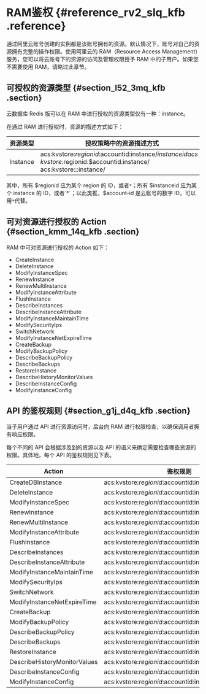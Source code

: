 # RAM鉴权 {#reference_rv2_slq_kfb .reference}

通过阿里云账号创建的实例都是该账号拥有的资源。默认情况下，账号对自己的资源拥有完整的操作权限。使用阿里云的 RAM（Resource Access Management）服务，您可以将云账号下的资源的访问及管理权限授予 RAM 中的子用户。如果您不需要使用 RAM，请略过此章节。

## 可授权的资源类型 {#section_l52_3mq_kfb .section}

云数据库 Redis 版可以在 RAM 中进行授权的资源类型仅有一种：instance。

在通过 RAM 进行授权时，资源的描述方式如下：

|资源类型|授权策略中的资源描述方式|
|----|------------|
|Instance|acs:kvstore:$regionid:$accountid:instance/$instanceid acs:kvstore:$regionid:$accountid:instance/ acs:kvstore:::instance/|

其中，所有 $regionid 应为某个 region 的 ID，或者`*`；所有 $instanceid 应为某个 instance 的 ID，或者`*`；以此类推，$account-id 是云帐号的数字 ID，可以用`*`代替。

## 可对资源进行授权的 Action {#section_kmm_14q_kfb .section}

RAM 中可对资源进行授权的 Action 如下：

-   CreateInstance
-   DeleteInstance
-   ModifyInstanceSpec
-   RenewInstance
-   RenewMultiInstance
-   ModifyInstanceAttribute
-   FlushInstance
-   DescribeInstances
-   DescribeInstanceAttribute
-   ModifyInstanceMaintainTime
-   ModifySecurityIps
-   SwitchNetwork
-   ModifyInstanceNetExpireTime
-   CreateBackup
-   ModifyBackupPolicy
-   DescribeBackupPolicy
-   DescribeBackups
-   RestoreInstance
-   DescribeHistoryMonitorValues
-   DescribeInstanceConfig
-   ModifyInstanceConfig

## API 的鉴权规则 {#section_g1j_d4q_kfb .section}

当子用户通过 API 进行资源访问时，后台向 RAM 进行权限检查，以确保调用者拥有响应权限。

每个不同的 API 会根据涉及到的资源以及 API 的语义来确定需要检查哪些资源的权限。具体地，每个 API 的鉴权规则见下表。

|Action|鉴权规则|
|------|----|
|CreateDBInstance|acs:kvstore:$regionid:$accountid:instance/$instanceid|
|DeleteInstance|acs:kvstore:$regionid:$accountid:instance/$instanceid|
|ModifyInstanceSpec|acs:kvstore:$regionid:$accountid:instance/$instanceid|
|RenewInstance|acs:kvstore:$regionid:$accountid:instance/$instanceid|
|RenewMultiInstance|acs:kvstore:$regionid:$accountid:instance/$instanceid|
|ModifyInstanceAttribute|acs:kvstore:$regionid:$accountid:instance/$instanceid|
|FlushInstance|acs:kvstore:$regionid:$accountid:instance/$instanceid|
|DescribeInstances|acs:kvstore:$regionid:$accountid:instance/$instanceid|
|DescribeInstanceAttribute|acs:kvstore:$regionid:$accountid:instance/$instanceid|
|ModifyInstanceMaintainTime|acs:kvstore:$regionid:$accountid:instance/$instanceid|
|ModifySecurityIps|acs:kvstore:$regionid:$accountid:instance/$instanceid|
|SwitchNetwork|acs:kvstore:$regionid:$accountid:instance/$instanceid|
|ModifyInstanceNetExpireTime|acs:kvstore:$regionid:$accountid:instance/$instanceid|
|CreateBackup|acs:kvstore:$regionid:$accountid:instance/$instanceid|
|ModifyBackupPolicy|acs:kvstore:$regionid:$accountid:instance/$instanceid|
|DescribeBackupPolicy|acs:kvstore:$regionid:$accountid:instance/$instanceid|
|DescribeBackups|acs:kvstore:$regionid:$accountid:instance/$instanceid|
|RestoreInstance|acs:kvstore:$regionid:$accountid:instance/$instanceid|
|DescribeHistoryMonitorValues|acs:kvstore:$regionid:$accountid:instance/$instanceid|
|DescribeInstanceConfig|acs:kvstore:$regionid:$accountid:instance/$instanceid|
|ModifyInstanceConfig|acs:kvstore:$regionid:$accountid:instance/$instanceid|

